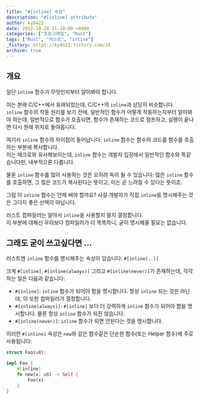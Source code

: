 ```yaml
---
title: "#[inline] 속성"
description: "#[inline] attribute"
author: ky0422
date: 2022-10-28 21:10:00 +0900
categories: ["프로그래밍", "Rust"]
tags: ["Rust", "러스트", "inline"]
_tistory: https://ky0422.tistory.com/24
archive: true
---
```


## 개요

일단 `inline` 함수가 무엇인지부터 알아봐야 합니다.

이는 본래 C/C++에서 유래되었는데, C/C++의 `inline`과 상당히 비슷합니다.  
`inline` 함수의 작동 원리를 보기 전에, 일반적인 함수가 어떻게 작동하는지부터 알아봐야 하는데, 일반적으로 함수가 호출되면, 함수가 존재하는 코드로 점프하고, 실행이 끝나면 다시 원래 위치로 돌아옵니다.

여기서 `inline` 함수의 차이점이 들어납니다: `inline` 함수는 함수의 코드를 함수를 호출하는 부분에 복사합니다.  
이는 매크로와 유사해보이는데, `inline` 함수는 개발자 입장에서 일반적인 함수와 똑같습니다만, 내부적으론 다릅니다.

물론 `inline` 함수를 많이 사용하는 것은 오히려 독이 될 수 있습니다: 많은 `inline` 함수를 호출하면, 그 많은 코드가 복사된다는 뜻이고, 이는 곧 느려질 수 있다는 뜻이죠.

그럼 이 `inline` 함수는 언제 써야 할까요? 사실 개발자가 직접 `inline`을 명시해주는 것은 그다지 좋은 선택이 아닙니다.

러스트 컴파일러는 알아서 `inline`을 사용할지 말지 결정합니다.  
이 부분에 대해선 우리보다 컴파일러가 더 똑똑하니, 굳이 명시해줄 필요는 없습니다.

## 그래도 굳이 쓰고싶다면 ...

러스트엔 `inline` 함수를 명시해주는 속성이 있습니다: `#[inline(..)]`

크게 `#[inline]`, `#[inline(always)]` 그리고 `#[inline(never)]`가 존재하는데, 각각 하는 일은 다음과 같습니다:

- `#[inline]`: `inline` 함수가 되어야 함을 명시합니다. 항상 `inline` 되는 것은 아닌데, 이 또한 컴파일러가 결정합니다.
- `#[inline(always)]`: `#[inline]` 보다 더 강력하게 `inline` 함수가 되어야 함을 명시합니다. 물론 항상 `inline` 함수가 되진 않습니다.
- `#[inline(never)]`: `inline` 함수가 되면 안된다는 것을 명시합니다.

이러한 `#[inline]` 속성은 `new`와 같은 함수같은 단순한 함수(또는 Helper 함수)에 주로 사용됩니다:

```rust
struct Foo(u8);

impl Foo {
    #[inline]
    fn new(x: u8) -> Self {
        Foo(x)
    }
}
```
